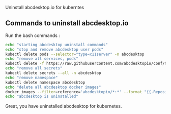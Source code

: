 Uninstall abcdesktop.io for kuberntes

## Commands to uninstall abcdesktop.io 

Run the bash commands : 

```bash
echo "starting abcdesktop uninstall commands"
echo "stop and remove abcdesktop user pods"
kubectl delete pods --selector="type=x11server" -n abcdesktop
echo "remove all services, pods"
kubectl delete -f https://raw.githubusercontent.com/abcdesktopio/conf/main/kubernetes/abcdesktop.yaml
echo "remove all secrets"
kubectl delete secrets --all -n abcdesktop
echo "remove namespace"
kubectl delete namespace abcdesktop
echo "delete all abcdesktop docker images"
docker images --filter=reference='abcdesktopio/*:*' --format "{{.Repository}}"  | xargs docker rmi
echo "abcdesktop is uninstalled"
```

Great, you have uninstalled abcdesktop for kubernetes.

